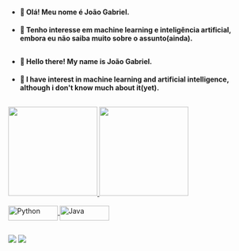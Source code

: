 - <h4>👋 Olá! Meu nome é João Gabriel.</h4>
- <h4>👀 Tenho interesse em machine learning e inteligência artificial, embora eu não saiba muito sobre o assunto(ainda).</h4>


##
- <h4>👋 Hello there! My name is João Gabriel.</h4>
- <h4>👀 I have interest in machine learning and artificial intelligence, although i don't know much about it(yet).</h4>

  
##

 <div>
  <a href="https://github.com/Joao-Gabriel-NSilva">
  <img height="180em" src="https://github-readme-stats.vercel.app/api?username=Joao-Gabriel-NSilva&show_icons=true&theme=radical&include_all_commits=true&count_private=true&custom_title=João Gabriel's GitHub stats"/>
    
  <img height="180em" src="https://github-readme-stats.vercel.app/api/top-langs/?username=Joao-Gabriel-NSilva&langs_count=7&theme=radical"/>
</div>
  
<div style="display: inline_block"><br>
  <a href="https://www.google.com/search?q=python">
  <img align="center" alt="Python" height="30" width="100" src="https://img.shields.io/badge/Python-3776AB?style=for-the-badge&logo=python&logoColor=white">
  <a href="https://www.google.com/search?q=java">
  <img align="center" alt="Java" height="30" width="100" src="https://img.shields.io/badge/Java-ED8B00?style=for-the-badge&logo=java&logoColor=white">
</div> 
  
##
  
<div> 
  <a href="https://www.instagram.com/jgabriel10x" target="_blank"><img src="https://img.shields.io/badge/-Instagram-%23E4405F?style=for-the-badge&logo=instagram&logoColor=white" target="_blank"></a>
  <a href="https://www.linkedin.com/in/joaogabriel1604/" target="_blank"><img src="https://img.shields.io/badge/-LinkedIn-%230077B5?style=for-the-badge&logo=linkedin&logoColor=white" target="_blank"></a> 

</div>

